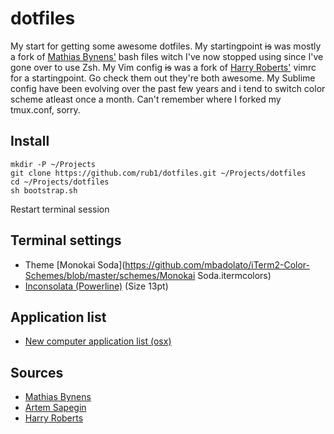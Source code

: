 # dotfiles

My start for getting some awesome dotfiles. My startingpoint ~~is~~ was mostly a fork of [Mathias Bynens'](https://github.com/mathiasbynens/dotfiles) bash files witch I've now stopped using since I've gone over to use Zsh. My Vim config ~~is~~ was a fork of [Harry Roberts'](https://github.com/csswizardry/dotfiles) vimrc for a startingpoint. Go check them out they're both awesome. My Sublime config have been evolving over the past few years and i tend to switch color scheme atleast once a month. Can't remember where I forked my tmux.conf, sorry.

## Install

``` 
mkdir -P ~/Projects
git clone https://github.com/rub1/dotfiles.git ~/Projects/dotfiles
cd ~/Projects/dotfiles
sh bootstrap.sh
```
Restart terminal session

## Terminal settings

- Theme [Monokai Soda](https://github.com/mbadolato/iTerm2-Color-Schemes/blob/master/schemes/Monokai Soda.itermcolors)
- [Inconsolata (Powerline)](https://github.com/Lokaltog/powerline-fonts/tree/master/Inconsolata) (Size 13pt)

## Application list

- [New computer application list (osx)](_init/Applications.md)

## Sources
- [Mathias Bynens](https://github.com/mathiasbynens/dotfiles) 
- [Artem Sapegin](https://github.com/sapegin/dotfiles)
- [Harry Roberts](https://github.com/csswizardry/dotfiles)
